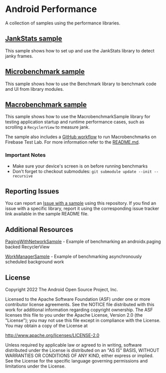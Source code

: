 Android Performance
===================================

A collection of samples using the performance libraries.

## [JankStats sample](JankStatsSample)

This sample shows how to set up and use the JankStats library to detect janky frames. 

## [Microbenchmark sample](MicrobenchmarkSample)

This sample shows how to use the Benchmark library to benchmark code and UI from
library modules.

## [Macrobenchmark sample](MacrobenchmarkSample)

This sample shows how to use the MacrobenchmarkSample library for testing application startup and runtime performance cases, such as scrolling a `RecyclerView` to measure jank.

The sample also includes a [GitHub workflow](.github/workflows/firebase_test_lab.yml) to run Macrobenchmarks on Firebase Test Lab. For more information refer to the [README.md](MacrobenchmarkSample/ftl/README.md).

### Important Notes

* Make sure your device's screen is on before running benchmarks
* Don't forget to checkout submodules: `git submodule update --init --recursive`

## Reporting Issues

You can report an [Issue with a
sample](https://github.com/android/performance-samples/issues) using this
repository. If you find an issue with a specific library, report it using the corresponding issue tracker link available in the sample README file.

## Additional Resources

[PagingWithNetworkSample](https://github.com/googlesamples/android-architecture-components/tree/master/PagingWithNetworkSample) - Example of benchmarking an androidx.paging backed RecyclerView

[WorkManagerSample](https://github.com/googlesamples/android-architecture-components/tree/master/WorkManagerSample) - Example of benchmarking asynchronously scheduled background work

License
-------

Copyright 2022 The Android Open Source Project, Inc.

Licensed to the Apache Software Foundation (ASF) under one or more contributor
license agreements.  See the NOTICE file distributed with this work for
additional information regarding copyright ownership.  The ASF licenses this
file to you under the Apache License, Version 2.0 (the "License"); you may not
use this file except in compliance with the License.  You may obtain a copy of
the License at

http://www.apache.org/licenses/LICENSE-2.0

Unless required by applicable law or agreed to in writing, software
distributed under the License is distributed on an "AS IS" BASIS, WITHOUT
WARRANTIES OR CONDITIONS OF ANY KIND, either express or implied.  See the
License for the specific language governing permissions and limitations under
the License.
